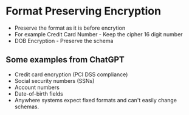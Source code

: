 # Format Preserving Encryption
* Preserve the format as it is before encrytion 
* For example Credit Card Number - Keep the cipher 16 digit number
* DOB Encryption - Preserve the schema

## Some examples from ChatGPT
* Credit card encryption (PCI DSS compliance)
* Social security numbers (SSNs)
* Account numbers
* Date-of-birth fields
* Anywhere systems expect fixed formats and can't easily change schemas.
